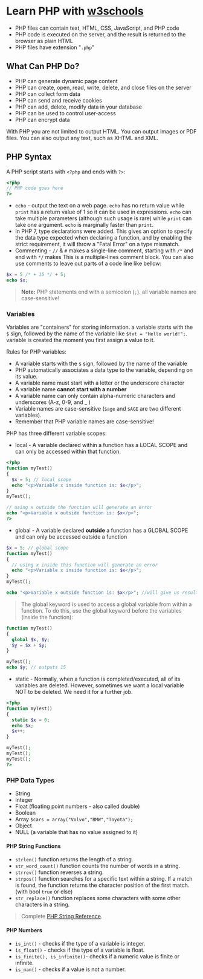 # Learn PHP with [w3schools](w3schools.com)

- PHP files can contain text, HTML, CSS, JavaScript, and PHP code
- PHP code is executed on the server, and the result is returned to the browser as plain HTML
- PHP files have extension "`.php`"

## What Can PHP Do?

- PHP can generate dynamic page content
- PHP can create, open, read, write, delete, and close files on the server
- PHP can collect form data
- PHP can send and receive cookies
- PHP can add, delete, modify data in your database
- PHP can be used to control user-access
- PHP can encrypt data

With PHP you are not limited to output HTML. You can output images or PDF files. You can also output any text, such as XHTML and XML.

## PHP Syntax

A PHP script starts with `<?php` and ends with `?>`:

```php
<?php
// PHP code goes here
?>
```

- `echo` - output the text on a web page. `echo` has no return value while `print` has a return value of 1 so it can be used in expressions. `echo` can take multiple parameters (although such usage is rare) while `print` can take one argument. `echo` is marginally faster than `print`.
- In PHP 7, type declarations were added. This gives an option to specify the data type expected when declaring a function, and by enabling the strict requirement, it will throw a "Fatal Error" on a type mismatch.
- Commenting - `//` & `#` makes a single-line comment, starting with `/*` and end with `*/` makes This is a multiple-lines comment block. You can also use comments to leave out parts of a code line like bellow:

```php
$x = 5 /* + 15 */ + 5;
echo $x;
```

> **Note:** PHP statements end with a semicolon (`;`). all variable names are case-sensitive!

### Variables

Variables are "containers" for storing information. a variable starts with the `$` sign, followed by the name of the variable like `$txt = "Hello world!";`. variable is created the moment you first assign a value to it.

Rules for PHP variables:

- A variable starts with the `$` sign, followed by the name of the variable
- PHP automatically associates a data type to the variable, depending on its value.
- A variable name must start with a letter or the underscore character
- A variable name **cannot start with a number**
- A variable name can only contain alpha-numeric characters and underscores (A-z, 0-9, and \_ )
- Variable names are case-sensitive (`$age` and `$AGE` are two different variables).
- Remember that PHP variable names are case-sensitive!

PHP has three different variable scopes:

- local - A variable declared within a function has a LOCAL SCOPE and can only be accessed within that function.

```php
<?php
function myTest()
{
  $x = 5; // local scope
  echo "<p>Variable x inside function is: $x</p>";
}
myTest();

// using x outside the function will generate an error
echo "<p>Variable x outside function is: $x</p>";
?>
```

- global - A variable declared **outside** a function has a GLOBAL SCOPE and can only be accessed outside a function

```php
$x = 5; // global scope
function myTest()
{
  // using x inside this function will generate an error
  echo "<p>Variable x inside function is: $x</p>";
}
myTest();

echo "<p>Variable x outside function is: $x</p>"; //will give us result
```

> The global keyword is used to access a global variable from within a function. To do this, use the global keyword before the variables (inside the function):

```php
function myTest()
{
  global $x, $y;
  $y = $x + $y;
}

myTest();
echo $y; // outputs 15
```

- static - Normally, when a function is completed/executed, all of its variables are deleted. However, sometimes we want a local variable NOT to be deleted. We need it for a further job.

```php
<?php
function myTest()
{
  static $x = 0;
  echo $x;
  $x++;
}

myTest();
myTest();
myTest();
?>
```

### PHP Data Types

- String
- Integer
- Float (floating point numbers - also called double)
- Boolean
- Array `$cars = array("Volvo","BMW","Toyota");`
- Object
- NULL (a variable that has no value assigned to it)

#### PHP String Functions

- `strlen()` function returns the length of a string.
- `str_word_count()` function counts the number of words in a string.
- `strrev()` function reverses a string.
- `strpos()` function searches for a specific text within a string. If a match is found, the function returns the character position of the first match. (with bool `true` or else)
- `str_replace()` function replaces some characters with some other characters in a string.

> Complete [PHP String Reference](https://www.w3schools.com/php/php_ref_string.asp).

#### PHP Numbers

- `is_int()` - checks if the type of a variable is integer.
- `is_float()` - checks if the type of a variable is float.
- `is_finite(), is_infinite()`- checks if a numeric value is finite or infinite.
- `is_nan()` - checks if a value is not a number.
